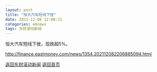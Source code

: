 ```yaml
---
layout: post
title: "恒大汽车短线下挫"
date: 2021-12-08 12:00:21
categories: emnews
tags: 东财滚动新闻
---
```


恒大汽车短线下挫，现跌超5%。

<http://finance.eastmoney.com/news/1354,202112082206885094.html>

[返回东财滚动新闻](//finews.zning.me/emnews/)
[返回首页](//finews.zning.me/)